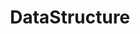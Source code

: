 ---
    title: DataStructure
    permalink: /categories/ds/
    layout: category
    author_profile: false
    taxonomy: DataStructure
    sidebar: 
        nav: "sidebar-posts"
---